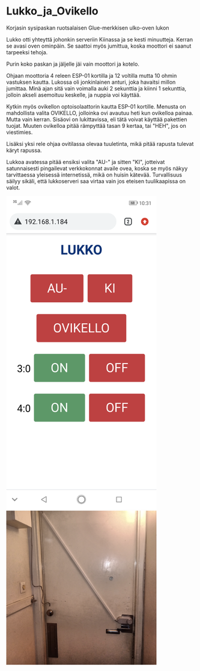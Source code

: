 # Lukko_ja_Ovikello
Korjasin sysipaskan ruotsalaisen Glue-merkkisen ulko-oven lukon

Lukko otti yhteyttä johonkin serveriin Kiinassa ja se kesti minuutteja.
Kerran se avasi oven ominpäin. Se saattoi myös jumittua, koska moottori
ei saanut tarpeeksi tehoja.

Purin koko paskan ja jäljelle jäi vain moottori ja kotelo.

Ohjaan moottoria 4 releen ESP-01 kortilla ja 12 voltilla
mutta 10 ohmin vastuksen kautta. Lukossa oli jonkinlainen anturi, joka
havaitsi millon jumittaa. Minä ajan sitä vain voimalla auki 2 sekunttia ja
kiinni 1 sekunttia, jolloin akseli asemoituu keskelle, ja nuppia
voi käyttää.

Kytkin myös ovikellon optoisolaattorin kautta ESP-01 kortille.
Menusta on mahdollista valita OVIKELLO, jolloinka ovi avautuu heti
kun ovikelloa painaa. Mutta vain kerran. Sisäovi on lukittavissa,
eli tätä voivat käyttää pakettien tuojat. Muuten ovikelloa
pitää rämpyttää tasan 9 kertaa, tai "HEH", jos on viestimies.

Lisäksi yksi rele ohjaa ovitilassa olevaa tuuletinta, mikä
pitää rapusta tulevat käryt rapussa.

Lukkoa avatessa pitää ensiksi valita "AU-" ja sitten "KI", jotteivat 
satunnaisesti pingailevat verkkokonnat availe ovea, koska se myös
näkyy tarvittaessa yleisessä internetissä, mikä on huisin kätevää.  Turvallisuus
säilyy sikäli, että lukkoserveri saa virtaa vain jos eteisen
tuulikaapissa on valot.

<img src=screen.png><img src=lukko.png>
